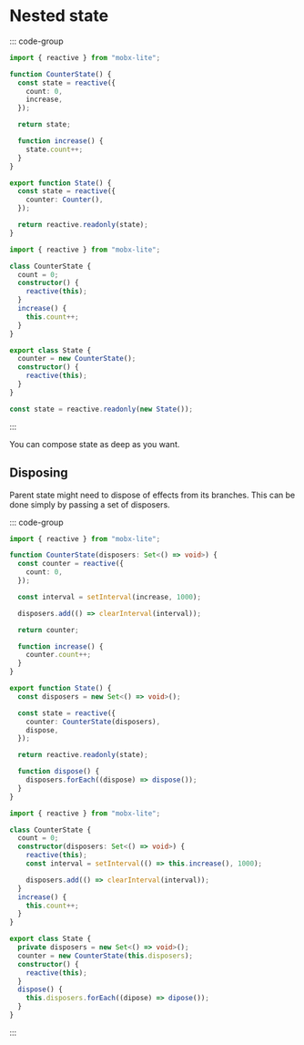 # Nested state

::: code-group

```ts [Functional]
import { reactive } from "mobx-lite";

function CounterState() {
  const state = reactive({
    count: 0,
    increase,
  });

  return state;

  function increase() {
    state.count++;
  }
}

export function State() {
  const state = reactive({
    counter: Counter(),
  });

  return reactive.readonly(state);
}
```

```ts [Object Oriented]
import { reactive } from "mobx-lite";

class CounterState {
  count = 0;
  constructor() {
    reactive(this);
  }
  increase() {
    this.count++;
  }
}

export class State {
  counter = new CounterState();
  constructor() {
    reactive(this);
  }
}

const state = reactive.readonly(new State());
```

:::

You can compose state as deep as you want.

## Disposing

Parent state might need to dispose of effects from its branches. This can be done simply by passing a set of disposers.

::: code-group

```ts [Functional]
import { reactive } from "mobx-lite";

function CounterState(disposers: Set<() => void>) {
  const counter = reactive({
    count: 0,
  });

  const interval = setInterval(increase, 1000);

  disposers.add(() => clearInterval(interval));

  return counter;

  function increase() {
    counter.count++;
  }
}

export function State() {
  const disposers = new Set<() => void>();

  const state = reactive({
    counter: CounterState(disposers),
    dispose,
  });

  return reactive.readonly(state);

  function dispose() {
    disposers.forEach((dispose) => dispose());
  }
}
```

```ts [Object Oriented]
import { reactive } from "mobx-lite";

class CounterState {
  count = 0;
  constructor(disposers: Set<() => void>) {
    reactive(this);
    const interval = setInterval(() => this.increase(), 1000);

    disposers.add(() => clearInterval(interval));
  }
  increase() {
    this.count++;
  }
}

export class State {
  private disposers = new Set<() => void>();
  counter = new CounterState(this.disposers);
  constructor() {
    reactive(this);
  }
  dispose() {
    this.disposers.forEach((dipose) => dipose());
  }
}
```

:::
